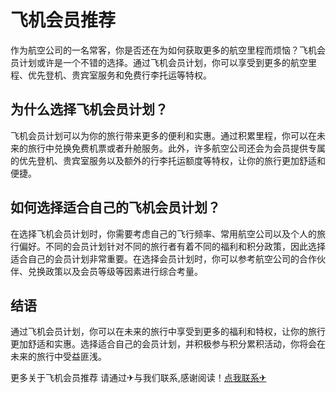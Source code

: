 # 飞机会员推荐

作为航空公司的一名常客，你是否还在为如何获取更多的航空里程而烦恼？飞机会员计划或许是一个不错的选择。通过飞机会员计划，你可以享受到更多的航空里程、优先登机、贵宾室服务和免费行李托运等特权。

## 为什么选择飞机会员计划？

飞机会员计划可以为你的旅行带来更多的便利和实惠。通过积累里程，你可以在未来的旅行中兑换免费机票或者升舱服务。此外，许多航空公司还会为会员提供专属的优先登机、贵宾室服务以及额外的行李托运额度等特权，让你的旅行更加舒适和便捷。

## 如何选择适合自己的飞机会员计划？

在选择飞机会员计划时，你需要考虑自己的飞行频率、常用航空公司以及个人的旅行偏好。不同的会员计划针对不同的旅行者有着不同的福利和积分政策，因此选择适合自己的会员计划非常重要。在选择会员计划时，你可以参考航空公司的合作伙伴、兑换政策以及会员等级等因素进行综合考量。

## 结语

通过飞机会员计划，你可以在未来的旅行中享受到更多的福利和特权，让你的旅行更加舒适和实惠。选择适合自己的会员计划，并积极参与积分累积活动，你将会在未来的旅行中受益匪浅。

更多关于飞机会员推荐 请通过✈与我们联系,感谢阅读！[点我联系✈](https://web.G208.com)